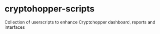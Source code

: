 # cryptohopper-scripts
Collection of userscripts to enhance Cryptohopper dashboard, reports and interfaces
